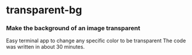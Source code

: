 # transparent-bg
### Make the background of an image transparent

Easy terminal app to change any specific color to be transparent
The code was written in about 30 minutes.